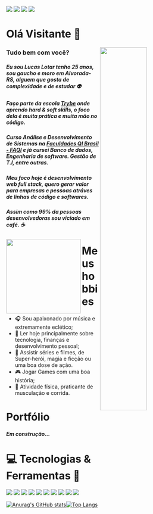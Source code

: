 <a href="https://www.linkedin.com/in/lucaslotar/"><img src="https://img.shields.io/badge/LinkedIn-0077B5?style=for-the-badge&logo=linkedin&logoColor=white" /></a>
<a href="https://twitter.com/LLotar"><img src="https://img.shields.io/badge/Twitter-1DA1F2?style=for-the-badge&logo=twitter&logoColor=white" /></a>
<a href="https://www.instagram.com/l_lotar/?hl=pt-br"><img src="https://img.shields.io/badge/Instagram-E4405F?style=for-the-badge&logo=instagram&logoColor=white" /></a>
<a href="https://github.com/Lotar-lucas"><img src="https://img.shields.io/badge/GitHub-100000?style=for-the-badge&logo=github&logoColor=white" /></a>

# Olá Visitante 👋 

<a href="https://media.giphy.com/media/lpnJDo7ExzUymI3JEv/giphy.gif"> 
  <img align="right" src="https://media.giphy.com/media/lpnJDo7ExzUymI3JEv/giphy.gif" width="50%" />
 </a>

### Tudo bem com você?

##### Eu sou Lucas Lotar tenho 25 anos, sou gaucho e moro em Alvorada-RS, alguem que gosta de complexidade e de estudar :alien:
##### Faço parte da escola [Trybe](https://www.betrybe.com/) onde aprendo hard & soft skills, o foco dela é muita prática e muita mão no código.

##### Curso Análise e Desenvolvimento de Sistemas na [Faculdades QI Brasil - FAQI](https://qi.edu.br/) e já cursei Banco de dados, Engenharia de software. Gestão de T.I, entre outras.

##### Meu foco hoje é desenvolvimento web full stack, quero gerar valor para empresas e pessoas atráves de linhas de código e softwares.

##### Assim como 99% da pessoas desenvolvedoras sou viciado em café. :coffee:


<a href="https://media.giphy.com/media/LPCcmP0IAn3lHR07CT/giphy.gif"> 
  <img align="left" src="https://media.giphy.com/media/LPCcmP0IAn3lHR07CT/giphy.gif" width="200px" />
 </a>
 
# Meus hobbies
* :headphones: Sou apaixonado por música e extremamente eclético;
* :book: Ler hoje principalmente sobre tecnologia, finanças e desenvolvimento pessoal;
* :movie_camera: Assistir séries e filmes, de Super-herói, magia e ficção ou uma boa dose de ação.
* :video_game: Jogar Games com uma boa história;
* :runner: Atividade física, praticante de musculação e corrida.

# Portfólio
##### Em construção...



# :computer: Tecnologias & Ferramentas :wrench:

<img src="https://img.shields.io/badge/React-20232A?style=for-the-badge&logo=react&logoColor=61DAFB" />     <img src="https://img.shields.io/badge/Jest-C21325?style=for-the-badge&logo=jest&logoColor=white" />     <img src="https://img.shields.io/badge/Redux-593D88?style=for-the-badge&logo=redux&logoColor=white" />
<img src="https://img.shields.io/badge/React_Router-CA4245?style=for-the-badge&logo=react-router&logoColor=white" />     <img src="https://img.shields.io/badge/JavaScript-F7DF1E?style=for-the-badge&logo=javascript&logoColor=black" />     <img src="https://img.shields.io/badge/CSS3-1572B6?style=for-the-badge&logo=css3&logoColor=white" />     <img src="https://img.shields.io/badge/HTML5-E34F26?style=for-the-badge&logo=html5&logoColor=white" />     <img src="https://img.shields.io/badge/Bootstrap-563D7C?style=for-the-badge&logo=bootstrap&logoColor=white" />     <img src="https://img.shields.io/badge/Git-F05032?style=for-the-badge&logo=git&logoColor=white" />     <img src="https://img.shields.io/badge/Visual_Studio_Code-0078D4?style=for-the-badge&logo=visual%20studio%20code&logoColor=white" />


[![Anurag's GitHub stats](https://github-readme-stats.vercel.app/api?username=Lotar-lucas&count_private=true&show_icons=true&theme=midnight-purple)](https://github.com/anuraghazra/github-readme-stats)[![Top Langs](https://github-readme-stats.vercel.app/api/top-langs/?username=Lotar-lucas&layout=compact&theme=midnight-purple&hide=html)](https://github.com/anuraghazra/github-readme-stats)





